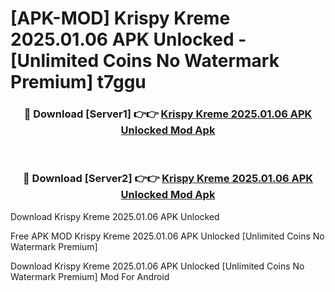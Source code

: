 # [APK-MOD] Krispy Kreme 2025.01.06 APK Unlocked - [Unlimited Coins No Watermark Premium] t7ggu



<div align="center">
<h3>🔴 Download [Server1] 👉👉 <a href="https://momento.my/?title=Krispy_Kreme_2025.01.06_APK_Unlocked">Krispy Kreme 2025.01.06 APK Unlocked Mod Apk</a></h3><br>

<h3>🔴 Download [Server2] 👉👉 <a href="https://momento.my/?title=Krispy_Kreme_2025.01.06_APK_Unlocked">Krispy Kreme 2025.01.06 APK Unlocked Mod Apk</a></h3>
</div>



Download Krispy Kreme 2025.01.06 APK Unlocked 

Free APK MOD Krispy Kreme 2025.01.06 APK Unlocked [Unlimited Coins No Watermark Premium]

Download Krispy Kreme 2025.01.06 APK Unlocked [Unlimited Coins No Watermark Premium] Mod For Android
